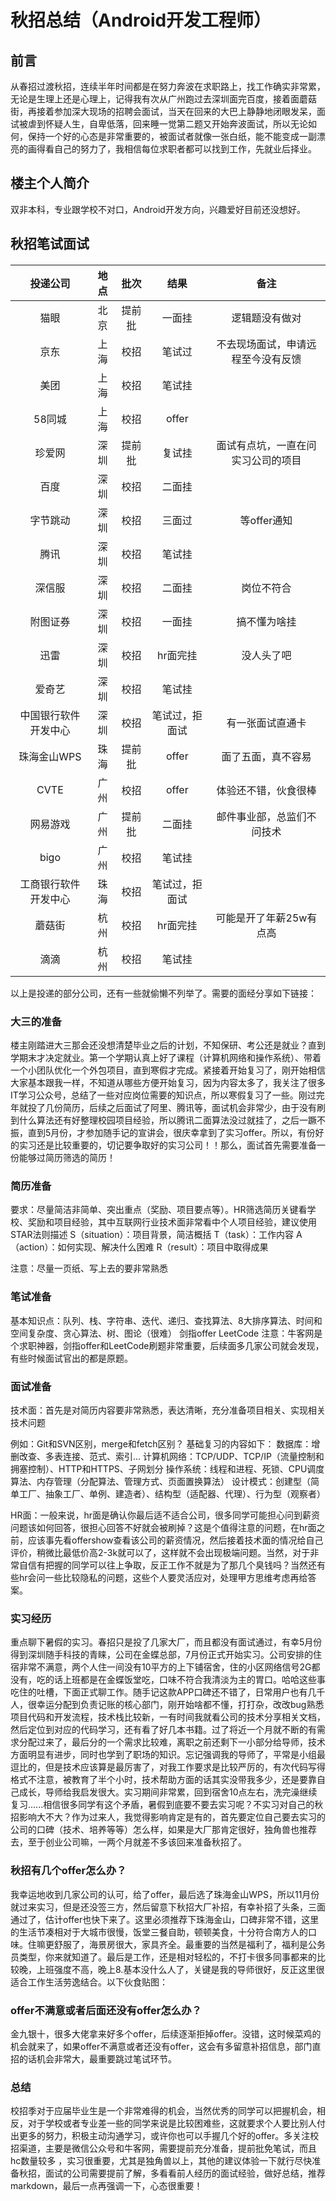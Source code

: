 # 秋招总结（Android开发工程师）

## 前言
从春招过渡秋招，连续半年时间都是在努力奔波在求职路上，找工作确实非常累，无论是生理上还是心理上，记得我有次从广州跑过去深圳面完百度，接着面蘑菇街，再接着参加深大现场的招聘会面试，当天在回来的大巴上静静地闭眼发呆，面试被虐到怀疑人生，自卑低落，回来睡一觉第二题又开始奔波面试，所以无论如何，保持一个好的心态是非常重要的，被面试者就像一张白纸，能不能变成一副漂亮的画得看自己的努力了，我相信每位求职者都可以找到工作，先就业后择业。

## 楼主个人简介
双非本科，专业跟学校不对口，Android开发方向，兴趣爱好目前还没想好。

## 秋招笔试面试
#### 
| 投递公司       | 地点         | 批次        | 结果       | 备注| 
|:-----------:| :-------------:|:-------------:|:-----------:| :-------------:|
|  猫眼|北京   |提前批  | 一面挂  | 逻辑题没有做对 | 
|  京东| 上海  | 校招 | 笔试过  | 不去现场面试，申请远程至今没有反馈  | 
|  美团| 上海  | 校招 | 笔试挂  |   | 
|  58同城| 上海  |校招  | offer  |   | 
|  珍爱网|  深圳 | 提前批 | 复试挂  | 面试有点坑，一直在问实习公司的项目  | 
|  百度| 深圳  | 校招 | 二面挂  |   | 
|  字节跳动| 深圳  | 校招 | 三面过  | 等offer通知  | 
|  腾讯|  深圳 | 校招 | 笔试挂  |   | 
|  深信服| 深圳  | 校招 |  二面挂 | 岗位不符合  | 
|  附图证券| 深圳  | 校招 |  一面挂 | 搞不懂为啥挂  | 
|  迅雷| 深圳  |校招  | hr面完挂  | 没人头了吧  | 
| 爱奇艺 | 深圳  | 校招 | 笔试挂  |   | 
| 中国银行软件开发中心 | 深圳  | 校招 | 笔试过，拒面试 | 有一张面试直通卡  |
|  珠海金山WPS| 珠海  | 提前批 | offer  |  面了五面，真不容易 | 
|  CVTE| 广州  | 校招 | offer  |   体验还不错，伙食很棒| 
|  网易游戏|  广州 | 提前批 |  二面挂 |  邮件事业部，总监们不问技术 | 
| bigo | 广州  | 校招 |  笔试挂 |   | 
| 工商银行软件开发中心 | 珠海  | 校招 |  笔试过，拒面试 |   | 
|  蘑菇街| 杭州  |校招  | hr面完挂  | 可能是开了年薪25w有点高  | 
|  滴滴| 杭州  | 校招 | 笔试挂  |   | 


以上是投递的部分公司，还有一些就偷懒不列举了。需要的面经分享如下链接：

### 大三的准备
楼主刚踏进大三那会还没想清楚毕业之后的计划，不知保研、考公还是就业？直到学期末才决定就业。第一个学期认真上好了课程（计算机网络和操作系统）、带着一个小团队优化一个外包项目，直到寒假才完成。紧接着开始复习了，刚开始相信大家基本跟我一样，不知道从哪些方便开始复习，因为内容太多了，我关注了很多IT学习公众号，总结了一些对应岗位需要的知识点，所以寒假复习了一些。刚过完年就投了几份简历，后续之后面试了阿里、腾讯等，面试机会非常少，由于没有刷到什么算法还有好整理校园项目经验，所以腾讯二面算法没过就挂了，之后一蹶不振，直到5月份，才参加随手记的宣讲会，很庆幸拿到了实习offer。所以，有份好的实习还是比较重要的，切记要争取好的实习公司！！那么，面试首先需要准备一份能够过简历筛选的简历！

### 简历准备
要求：尽量简洁非简单、突出重点（奖励、项目要点等）。HR筛选简历关键看学校、奖励和项目经验，其中互联网行业技术面非常看中个人项目经验，建议使用STAR法则描述
S（situation）：项目背景，简洁概括
T（task）：工作内容
A（action）：如何实现、解决什么困难
R（result）：项目中取得成果

注意：尽量一页纸、写上去的要非常熟悉

### 笔试准备
基本知识点：队列、栈、字符串、迭代、递归、查找算法、8大排序算法、时间和空间复杂度、贪心算法、树、图论（很难）
剑指offer
LeetCode
注意：牛客网是个求职神器，剑指offer和LeetCode刷题非常重要，后续面多几家公司就会发现，有些时候面试官出的都是原题。

### 面试准备
技术面：首先是对简历内容要非常熟悉，表达清晰，充分准备项目相关、实现相关技术问题

例如：Git和SVN区别，merge和fetch区别？
基础复习的内容如下：
数据库：增删改查、多表连接、范式、索引…
计算机网络：TCP/UDP、TCP/IP（流量控制和拥塞控制）、HTTP和HTTPS、子网划分
操作系统：线程和进程、死锁、CPU调度算法、内存管理（分配算法、管理方式、页面置换算法）
设计模式：创建型（简单工厂、抽象工厂、单例、建造者）、结构型（适配器、代理）、行为型（观察者）

HR面：一般来说，hr面是确认你最后适不适合公司，很多同学可能担心问到薪资问题该如何回答，很担心回答不好就会被刷掉？这是个值得注意的问题，在hr面之前，应该事先看offershow查看该公司的薪资情况，然后接着技术面的情况给自己评价，稍微比最低价高2-3k就可以了，这样就不会出现极端问题。当然，对于非常自信有把握的同学可以往上争取，反正工作不就是为了那几个臭钱吗？当然还有些hr会问一些比较隐私的问题，这些个人要灵活应对，处理甲方思维考虑再给答案。

### 实习经历
重点聊下暑假的实习。春招只是投了几家大厂，而且都没有面试通过，有幸5月份得到深圳随手科技的青睐，公司在金蝶总部，7月份正式开始实习。公司安排的住宿非常不满意，两个人住一间没有10平方的上下铺宿舍，住的小区网络信号2G都没有，吃的话上班都是在金蝶饭堂吃，口味不符合我清淡为主的胃口。哈哈这些事吃住的吐槽，下面正式聊工作。随手记这款APP口碑还不错了，日常用户也有几千人，很幸运分配到负责记账的核心部门，刚开始啥都不懂，打打杂，改改bug熟悉项目代码和开发流程，技术栈比较新，一有时间我就看公司的技术分享相关文档，然后定位到对应的代码学习，还有看了好几本书籍。过了将近一个月就不断的有需求分配过来了，最后分的一个需求比较难，离职之前还剩下一小部分给导师，技术方面明显有进步，同时也学到了职场的知识。忘记强调我的导师了，平常是小组最逗比的，但是技术应该算是最厉害了，对我工作要求是比较严厉的，有次代码写得格式不注意，被教育了半个小时，技术帮助方面的话其实没带我多少，还是要靠自己成长，导师给我启发很大。实习期间非常累，回到宿舍10点左右，洗完澡继续复习......相信很多同学有这个矛盾，暑假到底要不要去实习呢？不实习对自己的秋招影响大不大？作为过来人，我觉得影响肯定是有的，首先要定位自己要去实习的公司的口碑（技术、培养等等）怎么样，如果是大厂那肯定很好，独角兽也推荐去，至于创业公司嘛，一两个月就差不多该回来准备秋招了。

### 秋招有几个offer怎么办？
我幸运地收到几家公司的认可，给了offer，最后选了珠海金山WPS，所以11月份就过来实习，但是还没签三方，然后留意下秋招大厂补招，有幸补招了头条，三面通过了，估计offer也快下来了。这里必须推荐下珠海金山，口碑非常不错，这里的生活节凑相对于大城市很慢，饭堂三餐自助，顿顿美食，十分符合南方人的口味。住嘛更舒服了，海景房很大，家具齐全。最重要的当然是福利了，福利是公务员类型，你来就知道了。最后是工作，还是相对轻松的，不打卡很多同事都来的比较晚，上班强度不高，晚上8.基本没什么人了，关键是我的导师很好，反正这里很适合工作生活劳逸结合。以下伙食贴图：

### offer不满意或者后面还没有offer怎么办？
金九银十，很多大佬拿来好多个offer，后续逐渐拒掉offer。没错，这时候菜鸡的机会就来了，如果offer不满意或者还没有offer，这会有多留意补招信息，部门直招的话机会非常大，最重要跳过笔试环节。

### 总结
校招季对于应届毕业生是一个非常难得的机会，当然优秀的同学可以把握机会，相反，对于学校或者专业差一些的同学来说是比较困难些，这就要求个人要比别人付出更多的努力，积极主动沟通学习，或许你也可以手握几个好的offer。多关注校招渠道，主要是微信公众号和牛客网，需要提前充分准备，提前批免笔试，而且hc数量较多
，实习很重要，尤其是独角兽以上，其他的建议体验一下就行尽快准备秋招，面试的公司需要提前了解，多看看前人经历的面试经验，做好总结，推荐markdown，最后一点再强调一下，心态很重要！


